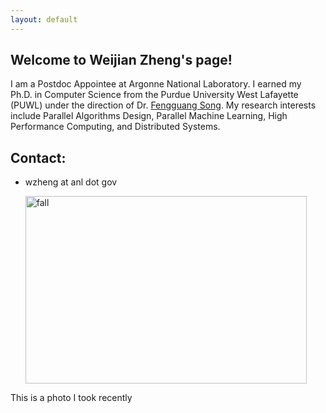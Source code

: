 ```yaml
---
layout: default
---
```


## Welcome to Weijian Zheng's page!

I am a Postdoc Appointee at Argonne National Laboratory. I earned my Ph.D. in Computer Science from the Purdue University West Lafayette (PUWL) under the direction of Dr. [Fengguang Song](https://cs.iupui.edu/~fgsong/). My research interests include Parallel Algorithms Design, Parallel Machine Learning, High Performance Computing, and Distributed Systems.


## Contact:

* wzheng at anl dot gov
  
  <img src="photos/2022/fall02.JPG" alt="fall" width="450" height="300"/>

This is a photo I took recently
